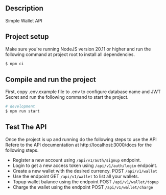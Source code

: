 ## Description

Simple Wallet API

## Project setup
Make sure you're running NodeJS version 20.11 or higher and run the following command at project root to install all dependencies.

```bash
$ npm ci
```

## Compile and run the project

First, copy .env.example file to .env to configure database name and JWT Secret and run the following command to start the project.

```bash
# development
$ npm run start

```

## Test The API
Once the project is up and running do the following steps to use the API
Refere to the API documentation at http://localhost:3000/docs for the following steps.

- Register a new account using `/api/v1/auth/signup` endpoint.
- Login to get a new access token using `/api/v1/auth/login` endpoint.
- Create a new wallet with the desired currency. POST `/api/v1/wallet`
- Use the endpoint GET `/api/v1/wallet` to list all your wallets.
- Topup wallet balance using the endpoint POST `/api/v1/wallet/topup`
- Charge the wallet using the endpoint POST `/api/v1/wallet/charge`
